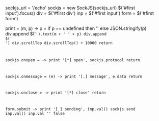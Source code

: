 sockjs_url = '/echo'
sockjs = new SockJS(sockjs_url)
$('#first input').focus()
div = $('#first div')
inp = $('#first input')
form = $('#first form')

print = (m, p) ->
  p = if p == undefined then '' else JSON.stringify(p)
  div.append $('<code>').text(m + ' ' + p)
  div.append $('<br>')
  div.scrollTop div.scrollTop() + 10000
  return

sockjs.onopen = ->
  print '[*] open', sockjs.protocol
  return

sockjs.onmessage = (e) ->
  print '[.] message', e.data
  return

sockjs.onclose = ->
  print '[*] close'
  return

form.submit ->
  print '[ ] sending', inp.val()
  sockjs.send inp.val()
  inp.val ''
  false
